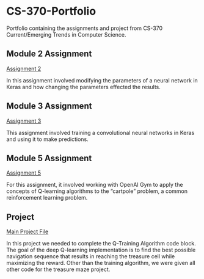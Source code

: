 # CS-370-Portfolio

Portfolio containing the assignments and project from CS-370 Current/Emerging Trends in Computer Science.

## Module 2 Assignment

[Assignment 2](../Module%202%20Assignment/Slutz_Eric_Assignment2.ipynb)

In this assignment involved modifying the parameters of a neural network in Keras and how changing the parameters effected the results.

## Module 3 Assignment

[Assignment 3](../Module%203%20Assignment/Slutz_Eric_Assignment3.ipynb)

This assignment involved training a convolutional neural networks in Keras and using it to make predictions.

## Module 5 Assignment

[Assignment 5](../Module%205%20Assignment/Slutz_Eric_Assignment5.ipynb)

For this assignment, it involved working with OpenAI Gym to apply the concepts of Q-learning algorithms to the “cartpole” problem, a common reinforcement learning problem.

## Project

[Main Project File](../Project/Slutz_Eric_ProjectTwo.ipynb)

In this project we needed to complete the Q-Training Algorithm code block.  The goal of the deep Q-learning implementation is to find the best possible navigation sequence that results in reaching the treasure cell while maximizing the reward.  Other than the training algorithm, we were given all other code for the treasure maze project.
